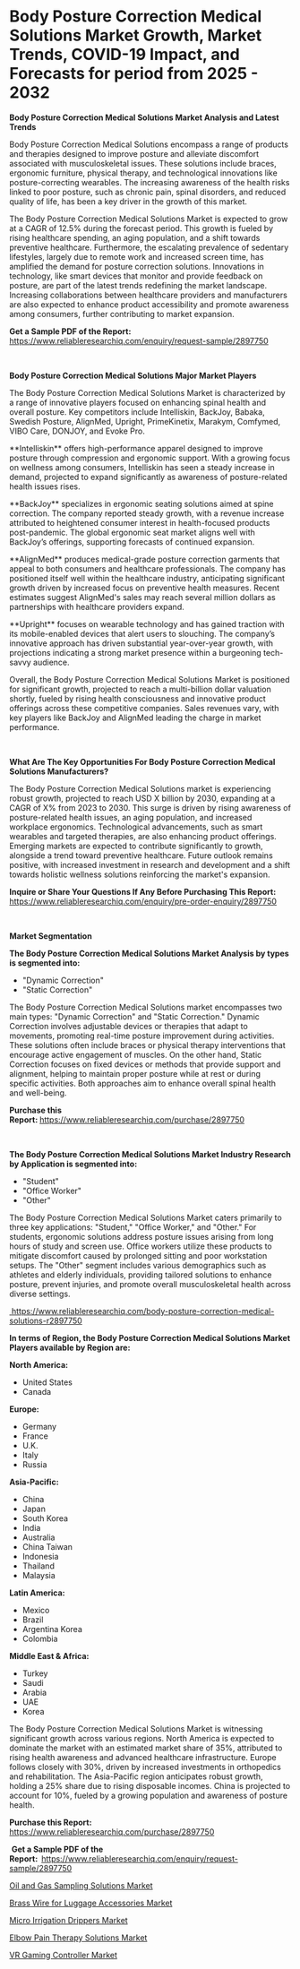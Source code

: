 <p><h1>Body Posture Correction Medical Solutions Market Growth, Market Trends, COVID-19 Impact, and Forecasts for period from 2025 - 2032</h1></p><p><strong>Body Posture Correction Medical Solutions Market Analysis and Latest Trends</strong></p>
<p><p>Body Posture Correction Medical Solutions encompass a range of products and therapies designed to improve posture and alleviate discomfort associated with musculoskeletal issues. These solutions include braces, ergonomic furniture, physical therapy, and technological innovations like posture-correcting wearables. The increasing awareness of the health risks linked to poor posture, such as chronic pain, spinal disorders, and reduced quality of life, has been a key driver in the growth of this market.</p><p>The Body Posture Correction Medical Solutions Market is expected to grow at a CAGR of 12.5% during the forecast period. This growth is fueled by rising healthcare spending, an aging population, and a shift towards preventive healthcare. Furthermore, the escalating prevalence of sedentary lifestyles, largely due to remote work and increased screen time, has amplified the demand for posture correction solutions. Innovations in technology, like smart devices that monitor and provide feedback on posture, are part of the latest trends redefining the market landscape. Increasing collaborations between healthcare providers and manufacturers are also expected to enhance product accessibility and promote awareness among consumers, further contributing to market expansion.</p></p>
<p><strong>Get a Sample PDF of the Report:&nbsp;</strong> <a href="https://www.reliableresearchiq.com/enquiry/request-sample/2897750?utm_campaign=973&utm_medium=2&utm_source=Github&utm_content=ia&utm_term=15032025&utm_id=body-posture-correction-medical-solutions">https://www.reliableresearchiq.com/enquiry/request-sample/2897750</a></p>
<p>&nbsp;</p>
<p><strong>Body Posture Correction Medical Solutions Major Market Players</strong></p>
<p><p>The Body Posture Correction Medical Solutions Market is characterized by a range of innovative players focused on enhancing spinal health and overall posture. Key competitors include Intelliskin, BackJoy, Babaka, Swedish Posture, AlignMed, Upright, PrimeKinetix, Marakym, Comfymed, VIBO Care, DONJOY, and Evoke Pro.</p><p>**Intelliskin** offers high-performance apparel designed to improve posture through compression and ergonomic support. With a growing focus on wellness among consumers, Intelliskin has seen a steady increase in demand, projected to expand significantly as awareness of posture-related health issues rises.</p><p>**BackJoy** specializes in ergonomic seating solutions aimed at spine correction. The company reported steady growth, with a revenue increase attributed to heightened consumer interest in health-focused products post-pandemic. The global ergonomic seat market aligns well with BackJoy’s offerings, supporting forecasts of continued expansion.</p><p>**AlignMed** produces medical-grade posture correction garments that appeal to both consumers and healthcare professionals. The company has positioned itself well within the healthcare industry, anticipating significant growth driven by increased focus on preventive health measures. Recent estimates suggest AlignMed's sales may reach several million dollars as partnerships with healthcare providers expand.</p><p>**Upright** focuses on wearable technology and has gained traction with its mobile-enabled devices that alert users to slouching. The company’s innovative approach has driven substantial year-over-year growth, with projections indicating a strong market presence within a burgeoning tech-savvy audience.</p><p>Overall, the Body Posture Correction Medical Solutions Market is positioned for significant growth, projected to reach a multi-billion dollar valuation shortly, fueled by rising health consciousness and innovative product offerings across these competitive companies. Sales revenues vary, with key players like BackJoy and AlignMed leading the charge in market performance.</p></p>
<p>&nbsp;</p>
<p><strong>What Are The Key Opportunities For Body Posture Correction Medical Solutions Manufacturers?</strong></p>
<p><p>The Body Posture Correction Medical Solutions market is experiencing robust growth, projected to reach USD X billion by 2030, expanding at a CAGR of X% from 2023 to 2030. This surge is driven by rising awareness of posture-related health issues, an aging population, and increased workplace ergonomics. Technological advancements, such as smart wearables and targeted therapies, are also enhancing product offerings. Emerging markets are expected to contribute significantly to growth, alongside a trend toward preventive healthcare. Future outlook remains positive, with increased investment in research and development and a shift towards holistic wellness solutions reinforcing the market's expansion.</p></p>
<p><strong>Inquire or Share Your Questions If Any Before Purchasing This Report:</strong> <a href="https://www.reliableresearchiq.com/enquiry/pre-order-enquiry/2897750?utm_campaign=973&utm_medium=2&utm_source=Github&utm_content=ia&utm_term=15032025&utm_id=body-posture-correction-medical-solutions">https://www.reliableresearchiq.com/enquiry/pre-order-enquiry/2897750</a></p>
<p>&nbsp;</p>
<p><strong>Market Segmentation</strong></p>
<p><strong>The Body Posture Correction Medical Solutions Market Analysis by types is segmented into:</strong></p>
<p><ul><li>"Dynamic Correction"</li><li>"Static Correction"</li></ul></p>
<p><p>The Body Posture Correction Medical Solutions market encompasses two main types: "Dynamic Correction" and "Static Correction." Dynamic Correction involves adjustable devices or therapies that adapt to movements, promoting real-time posture improvement during activities. These solutions often include braces or physical therapy interventions that encourage active engagement of muscles. On the other hand, Static Correction focuses on fixed devices or methods that provide support and alignment, helping to maintain proper posture while at rest or during specific activities. Both approaches aim to enhance overall spinal health and well-being.</p></p>
<p><strong>Purchase this Report:&nbsp;</strong><a href="https://www.reliableresearchiq.com/purchase/2897750?utm_campaign=973&utm_medium=2&utm_source=Github&utm_content=ia&utm_term=15032025&utm_id=body-posture-correction-medical-solutions">https://www.reliableresearchiq.com/purchase/2897750</a></p>
<p>&nbsp;</p>
<p><strong>The Body Posture Correction Medical Solutions Market Industry Research by Application is segmented into:</strong></p>
<p><ul><li>"Student"</li><li>"Office Worker"</li><li>"Other"</li></ul></p>
<p><p>The Body Posture Correction Medical Solutions Market caters primarily to three key applications: "Student," "Office Worker," and "Other." For students, ergonomic solutions address posture issues arising from long hours of study and screen use. Office workers utilize these products to mitigate discomfort caused by prolonged sitting and poor workstation setups. The "Other" segment includes various demographics such as athletes and elderly individuals, providing tailored solutions to enhance posture, prevent injuries, and promote overall musculoskeletal health across diverse settings.</p></p>
<p><a href="https://www.reliableresearchiq.com/body-posture-correction-medical-solutions-r2897750?utm_campaign=973&utm_medium=2&utm_source=Github&utm_content=ia&utm_term=15032025&utm_id=body-posture-correction-medical-solutions">&nbsp;https://www.reliableresearchiq.com/body-posture-correction-medical-solutions-r2897750</a></p>
<p><strong>In terms of Region, the Body Posture Correction Medical Solutions Market Players available by Region are:</strong></p>
<p>
    <p> <strong> North America: </strong>
        <ul>
            <li>United States</li>
            <li>Canada</li>
        </ul>
        </p> 
    <p> <strong> Europe: </strong>
        <ul>
            <li>Germany</li>
            <li>France</li>
            <li>U.K.</li>
            <li>Italy</li>
            <li>Russia</li>
        </ul>
        </p> 
    <p> <strong> Asia-Pacific: </strong>
        <ul>
            <li>China</li>
            <li>Japan</li>
            <li>South Korea</li>
            <li>India</li>
            <li>Australia</li>
            <li>China Taiwan</li>
            <li>Indonesia</li>
            <li>Thailand</li>
            <li>Malaysia</li>
        </ul>
        </p> 
    <p> <strong> Latin America: </strong>
        <ul>
            <li>Mexico</li>
            <li>Brazil</li>
            <li>Argentina Korea</li>
            <li>Colombia</li>
        </ul>
        </p> 
    <p> <strong> Middle East & Africa: </strong>
        <ul>
            <li>Turkey</li>
            <li>Saudi</li>
            <li>Arabia</li>
            <li>UAE</li>
            <li>Korea</li>
        </ul>
    </p>
    </p>
<p><p>The Body Posture Correction Medical Solutions Market is witnessing significant growth across various regions. North America is expected to dominate the market with an estimated market share of 35%, attributed to rising health awareness and advanced healthcare infrastructure. Europe follows closely with 30%, driven by increased investments in orthopedics and rehabilitation. The Asia-Pacific region anticipates robust growth, holding a 25% share due to rising disposable incomes. China is projected to account for 10%, fueled by a growing population and awareness of posture health.</p></p>
<p><strong>Purchase this Report: </strong><a href="https://www.reliableresearchiq.com/purchase/2897750?utm_campaign=973&utm_medium=2&utm_source=Github&utm_content=ia&utm_term=15032025&utm_id=body-posture-correction-medical-solutions">https://www.reliableresearchiq.com/purchase/2897750</a></p>
<p>&nbsp;<strong>Get a Sample PDF of the Report:&nbsp;&nbsp;</strong><a href="https://www.reliableresearchiq.com/enquiry/request-sample/2897750?utm_campaign=973&utm_medium=2&utm_source=Github&utm_content=ia&utm_term=15032025&utm_id=body-posture-correction-medical-solutions">https://www.reliableresearchiq.com/enquiry/request-sample/2897750</a></p>
<p><strong></strong></p>
<p><p><a href="https://github.com/catlowdarcys/Market-Research-Report-List-1/blob/main/oil-and-gas-sampling-solutions-market.md?utm_campaign=973&utm_medium=2&utm_source=Github&utm_content=ia&utm_term=15032025&utm_id=body-posture-correction-medical-solutions">Oil and Gas Sampling Solutions Market</a></p><p><a href="https://github.com/stohllaackdw/Market-Research-Report-List-1/blob/main/brass-wire-for-luggage-accessories-market.md?utm_campaign=973&utm_medium=2&utm_source=Github&utm_content=ia&utm_term=15032025&utm_id=body-posture-correction-medical-solutions">Brass Wire for Luggage Accessories Market</a></p><p><a href="https://github.com/fabinbuddygc/Market-Research-Report-List-1/blob/main/micro-irrigation-drippers-market.md?utm_campaign=973&utm_medium=2&utm_source=Github&utm_content=ia&utm_term=15032025&utm_id=body-posture-correction-medical-solutions">Micro Irrigation Drippers Market</a></p><p><a href="https://github.com/ridchycarlas/Market-Research-Report-List-1/blob/main/elbow-pain-therapy-solutions-market.md?utm_campaign=973&utm_medium=2&utm_source=Github&utm_content=ia&utm_term=15032025&utm_id=body-posture-correction-medical-solutions">Elbow Pain Therapy Solutions Market</a></p><p><a href="https://github.com/hadshpinay/Market-Research-Report-List-1/blob/main/vr-gaming-controller-market.md?utm_campaign=973&utm_medium=2&utm_source=Github&utm_content=ia&utm_term=15032025&utm_id=body-posture-correction-medical-solutions">VR Gaming Controller Market</a></p></p>